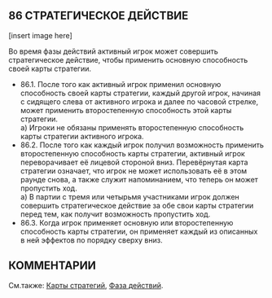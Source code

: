 86 СТРАТЕГИЧЕСКОЕ ДЕЙСТВИЕ
---
[insert image here]

Во время фазы действий активный игрок может совершить стратегическое действие, чтобы применить основную способность своей карты стратегии.
* 86.1. После того как активный игрок применил основную способность своей карты стратегии, каждый другой игрок, начиная с сидящего слева от активного игрока 
и далее по часовой стрелке, может применить второстепенную способность этой карты стратегии.  
  а) Игроки не обязаны применять второстепенную способность карты стратегии активного игрока.
* 86.2. После того как каждый игрок получил возможность применить второстепенную способность карты стратегии, активный игрок переворачивает её лицевой стороной вниз. Перевёрнутая карта стратегии означает, что игрок не может использовать её в этом раунде снова, а также служит напоминанием, что теперь он может пропустить ход.  
  а) В партии с тремя или четырьмя участниками игрок должен совершить стратегическое действие за обе свои карты стратегии перед тем, как получит возможность пропустить ход.
* 86.3. Когда игрок применяет основную или второстепенную способность карты стратегии, он применяет каждый из описанных в ней эффектов по порядку сверху вниз.

КОММЕНТАРИИ
---

См.также: [Карты стратегий](strategy_cards.md), [Фаза действий](action_phase.md).
